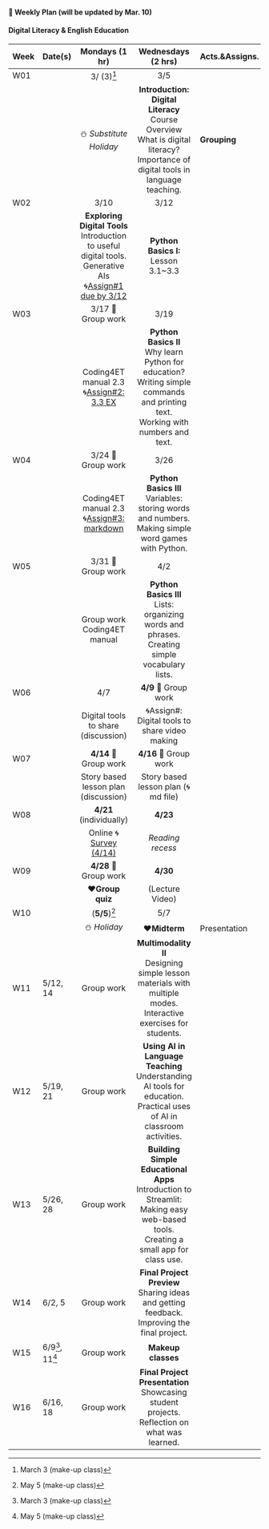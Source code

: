 #### 🌱 **Weekly Plan (will be updated by Mar. 10)**

#### Digital Literacy & English Education

| Week | Date(s) | Mondays (1 hr) | Wednesdays (2 hrs) | Acts.&Assigns. |
|------|------|:----------:|:--------:|-------|
|W01||3/ (3)[^1]|3/5||
|      |      |⛄ _Substitute Holiday_| **Introduction: Digital Literacy** <br> Course Overview <br> What is digital literacy? <br> Importance of digital tools in language teaching.  | **Grouping** |
|W02||3/10|3/12||
|   || **Exploring Digital Tools** <br> Introduction to useful digital tools. Generative AIs <br>🌀[Assign#1 due by 3/12](https://github.com/MK316/Coding4ET/blob/main/Lessons/Ex2.md) |**Python Basics I:** Lesson 3.1~3.3   |       |
| W03||3/17 🐳 Group work|3/19||
|     ||  Coding4ET manual 2.3 <br>🌀[Assign#2: 3.3 EX](https://github.com/MK316/Coding4ET/blob/main/Lessons/EX3_3.ipynb) | **Python Basics II** <br> Why learn Python for education? <br> Writing simple commands and printing text. <br> Working with numbers and text. |       |
|W04||3/24 🐳 Group work|3/26||
|      || Coding4ET manual 2.3 <br>🌀[Assign#3: markdown](https://github.com/MK316/Coding4ET/blob/main/Lessons/Lesson02-3.md) | **Python Basics III** <br> Variables: storing words and numbers. <br> Making simple word games with Python. |       |
|W05||3/31 🐳 Group work|4/2||
|      || Group work <br>Coding4ET manual | **Python Basics III** <br> Lists: organizing words and phrases. <br> Creating simple vocabulary lists. |       |
|W06||4/7|**4/9** 🐳 Group work||
|      | |  Digital tools to share (discussion) | 🌀Assign#: Digital tools to share video making ||
|W07||**4/14** 🐳 Group work|**4/16** 🐳 Group work||
|      | |Story based lesson plan (discussion)| Story based lesson plan (🌀md file)|     |
| W08||**4/21** (individually) |**4/23**||
|     | | Online 🌀[Survey (4/14)](https://forms.gle/RAcEev4ZoqkcPQK86) | _Reading recess_  |       |
|W09||**4/28** 🐳 Group work|**4/30** ||
|      || ♥️**Group quiz**  |(Lecture Video)| |
|W10||(**5/5**)[^2]|5/7||
|      || ⛄ _Holiday_  | ♥️**Midterm** |Presentation |
|  W11    |5/12, 14|  Group work  | **Multimodality II** <br> Designing simple lesson materials with multiple modes. <br> Interactive exercises for students. |       |
|  W12    |5/19, 21|  Group work  | **Using AI in Language Teaching** <br> Understanding AI tools for education. <br> Practical uses of AI in classroom activities. |       |
|  W13    |5/26, 28|  Group work | **Building Simple Educational Apps** <br> Introduction to Streamlit: Making easy web-based tools. <br> Creating a small app for class use. |       |
|  W14    |6/2, 5|  Group work |**Final Project Preview** <br> Sharing ideas and getting feedback. <br> Improving the final project.|       |
|  W15    |6/9[^1], 11[^2]|   Group work |**Makeup classes** |  |
|  W16    |6/16, 18| Group work | **Final Project Presentation** <br> Showcasing student projects. <br> Reflection on what was learned. |       |

[^1]: March 3 (make-up class)
[^2]: May 5 (make-up class)
